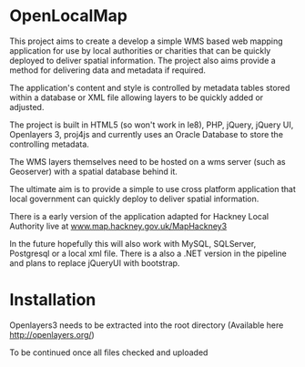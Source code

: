 OpenLocalMap
============

This project aims to create a develop a simple WMS based web mapping application for use by local authorities or charities that can be quickly deployed to deliver spatial information. The project also aims provide a method for delivering data and metadata if required. 

The application's content and style is controlled by metadata tables stored within a database or XML file allowing layers to be quickly added or adjusted.  

The project is built in HTML5 (so won't work in Ie8), PHP, jQuery, jQuery UI, Openlayers 3,  proj4js and currently uses an Oracle Database to store the controlling metadata. 

The WMS layers themselves need to be hosted on a wms server (such as Geoserver) with a spatial database behind it. 

The ultimate aim is to provide a simple to use cross platform application that local government can quickly deploy to deliver spatial information. 

There is a early version of the application adapted for Hackney Local Authority live at www.map.hackney.gov.uk/MapHackney3

In the future hopefully this will also work with MySQL, SQLServer,  Postgresql or a local xml file. There is a also a .NET version in the pipeline and plans to replace jQueryUI with bootstrap. 


Installation
============

Openlayers3 needs to be extracted into the root directory (Available here http://openlayers.org/)

To be continued once all files checked and uploaded
